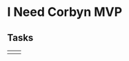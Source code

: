 # I Need Corbyn MVP
## Tasks
|  |  |
|--|--|
|  |  |




<!--stackedit_data:
eyJoaXN0b3J5IjpbNTc0OTQwNzc2LC0zODA4NTg4MDBdfQ==
-->